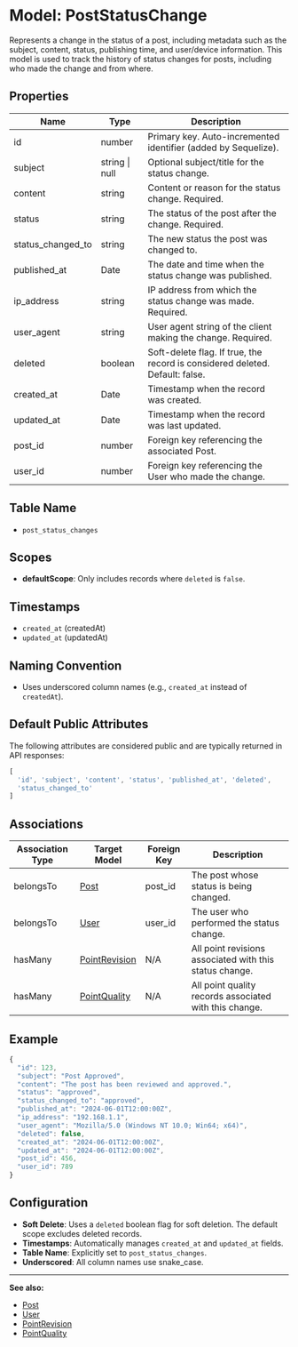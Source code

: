 # Model: PostStatusChange

Represents a change in the status of a post, including metadata such as the subject, content, status, publishing time, and user/device information. This model is used to track the history of status changes for posts, including who made the change and from where.

## Properties

| Name               | Type      | Description                                                                 |
|--------------------|-----------|-----------------------------------------------------------------------------|
| id                 | number    | Primary key. Auto-incremented identifier (added by Sequelize).              |
| subject            | string \| null | Optional subject/title for the status change.                                 |
| content            | string    | Content or reason for the status change. Required.                          |
| status             | string    | The status of the post after the change. Required.                          |
| status_changed_to  | string    | The new status the post was changed to.                                     |
| published_at       | Date      | The date and time when the status change was published.                     |
| ip_address         | string    | IP address from which the status change was made. Required.                 |
| user_agent         | string    | User agent string of the client making the change. Required.                |
| deleted            | boolean   | Soft-delete flag. If true, the record is considered deleted. Default: false.|
| created_at         | Date      | Timestamp when the record was created.                                      |
| updated_at         | Date      | Timestamp when the record was last updated.                                 |
| post_id            | number    | Foreign key referencing the associated Post.                                |
| user_id            | number    | Foreign key referencing the User who made the change.                       |

## Table Name

- `post_status_changes`

## Scopes

- **defaultScope**: Only includes records where `deleted` is `false`.

## Timestamps

- `created_at` (createdAt)
- `updated_at` (updatedAt)

## Naming Convention

- Uses underscored column names (e.g., `created_at` instead of `createdAt`).

## Default Public Attributes

The following attributes are considered public and are typically returned in API responses:

```js
[
  'id', 'subject', 'content', 'status', 'published_at', 'deleted',
  'status_changed_to'
]
```

## Associations

| Association Type | Target Model         | Foreign Key | Description                                               |
|------------------|---------------------|-------------|-----------------------------------------------------------|
| belongsTo        | [Post](./Post.md)   | post_id     | The post whose status is being changed.                   |
| belongsTo        | [User](./User.md)   | user_id     | The user who performed the status change.                 |
| hasMany          | [PointRevision](./PointRevision.md) | N/A         | All point revisions associated with this status change.   |
| hasMany          | [PointQuality](./PointQuality.md)   | N/A         | All point quality records associated with this change.    |

## Example

```js
{
  "id": 123,
  "subject": "Post Approved",
  "content": "The post has been reviewed and approved.",
  "status": "approved",
  "status_changed_to": "approved",
  "published_at": "2024-06-01T12:00:00Z",
  "ip_address": "192.168.1.1",
  "user_agent": "Mozilla/5.0 (Windows NT 10.0; Win64; x64)",
  "deleted": false,
  "created_at": "2024-06-01T12:00:00Z",
  "updated_at": "2024-06-01T12:00:00Z",
  "post_id": 456,
  "user_id": 789
}
```

## Configuration

- **Soft Delete**: Uses a `deleted` boolean flag for soft deletion. The default scope excludes deleted records.
- **Timestamps**: Automatically manages `created_at` and `updated_at` fields.
- **Table Name**: Explicitly set to `post_status_changes`.
- **Underscored**: All column names use snake_case.

---

**See also:**
- [Post](./Post.md)
- [User](./User.md)
- [PointRevision](./PointRevision.md)
- [PointQuality](./PointQuality.md)